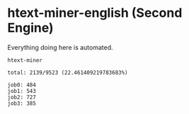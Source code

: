 # htext-miner-english (Second Engine)

Everything doing here is automated.

```
htext-miner

total: 2139/9523 (22.461409219783683%)

job0: 484
job1: 543
job2: 727
job3: 385
```